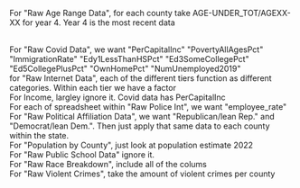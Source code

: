 For "Raw Age Range Data", for each county take AGE-UNDER_TOT/AGEXX-XX for year 4. Year 4 is the most recent data

<br>
For "Raw Covid Data", we want "PerCapitalInc" "PovertyAllAgesPct" "ImmigrationRate" "Edy1LessThanHSPct" "Ed3SomeCollegePct" "Ed5CollegePlusPct" "OwnHomePct" "NumUnemployed2019"

<br>
for "Raw Internet Data", each of the different tiers function as different categories. Within each tier we have a factor 
<br>
For Income, largley ignore it. Covid data has PerCapitalInc
<br>
For each of spreadsheet within "Raw Police Int", we want "employee_rate"

<br>
For "Raw Political Affiliation Data", we want "Republican/lean Rep." and "Democrat/lean Dem.". Then just apply that same data to each county within the state.
<br>
For "Population by County", just look at population estimate 2022
<br>
For "Raw Public School Data" ignore it.
<br>
For "Raw Race Breakdown", include all of the colums
<br>
For "Raw Violent Crimes", take the amount of violent crimes per county